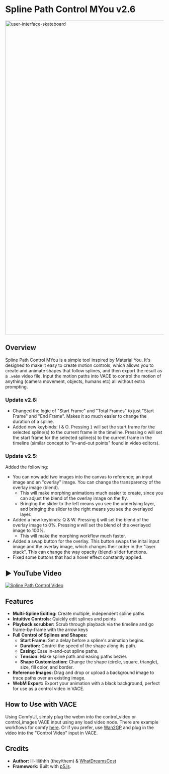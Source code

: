 # Spline Path Control MYou v2.6

<img width="1852" height="994" alt="user-interface-skateboard" src="https://github.com/user-attachments/assets/835b3068-85f3-41d4-b8ea-05f62c550a11" />



## Overview

Spline Path Control MYou is a simple tool inspired by Material You. It's designed to make it easy to create motion controls, which allows you to create and animate shapes that follow splines, and then export the result as a `.webm` video file. Input the motion paths into VACE to control the motion of anything (camera movement, objects, humans etc) all without extra prompting.


### Update v2.6:
* Changed the logic of "Start Frame" and "Total Frames" to just "Start Frame" and "End Frame". Makes it so much easier to change the duration of a spline.
* Added new keybinds: I & O. Pressing `I` will set the start frame for the selected spline(s) to the current frame in the timeline. Pressing `O` will set the start frame for the selected spline(s) to the current frame in the timeline (similar concept to "in-and-out points" found in video editors).  

### Update v2.5:

Added the following:
* You can now add two images into the canvas to reference; an input image and an "overlay" image. You can change the transparency of the overlay image (blend).
   * This will make morphing animations much easier to create, since you can adjust the blend of the overlay image on the fly.
   * Bringing the slider to the left means you see the underlying layer, and bringing the slider to the right means you see the overlayed layer.
* Added a new keybinds: Q & W. Pressing `Q` will set the blend of the overlay image to 0%. Pressing `W` will set the blend of the overlayed image to 100%.
   * This will make the morphing workflow much faster.
* Added a swap button for the overlay. This button swaps the inital input image and the overlay image, which changes their order in the "layer stack". This can change the way opacity (blend) slider functions.
* Fixed some buttons that had a hover effect constantly applied.


▶️ YouTube Video
---
[![Spline Path Control Video](https://img.youtube.com/vi/viJkmzTwPuI/0.jpg)](https://www.youtube.com/watch?v=viJkmzTwPuI)

## Features

* **Multi-Spline Editing:** Create multiple, independent spline paths
* **Intuitive Controls:** Quickly edit splines and points
* **Playback scrubber:** Scrub through playback via the timeline and go frame-by-frame with the arrow keys
* **Full Control of Splines and Shapes:**
    * **Start Frame:** Set a delay before a spline's animation begins.
    * **Duration:** Control the speed of the shape along its path.
    * **Easing:** Ease in-and-out spline paths.
    * **Tension:** Make spline path and easing paths bezier.
    * **Shape Customization:** Change the shape (circle, square, triangle), size, fill color, and border.
* **Reference Images:** Drag and drop or upload a background image to trace paths over an existing image.
* **WebM Export:** Export your animation with a black background, perfect for use as a control video in VACE.

## How to Use with VACE

Using ComfyUI, simply plug the webm into the control_video or control_images VACE input using any load video node. There are example workflows for comfy [here](https://github.com/lil-lilithhh/Spline-Path-Control-MYou/tree/main/example_workflows). Or if you prefer, use [Wan2GP](https://github.com/deepbeepmeep/Wan2GP) and plug in the video into the "Control Video" input in VACE.

## Credits

* **Author:**  lil-lilithhh (they/them) & [WhatDreamsCost](https://github.com/WhatDreamsCost)
* **Framework:** Built with [p5.js](https://p5js.org/).
